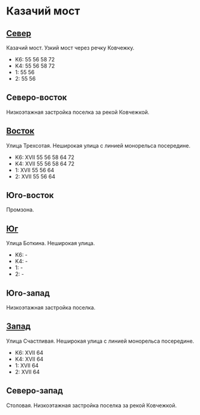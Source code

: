 # Казачий мост

## [Север](./10410075.md)

Казачий мост.
Узкий мост через речку Ковчежку.

* K6:   55  56  58  72
* K4:   55  56  58  72
* 1:    55  56
* 2:    55  56

## Северо-восток

Низкоэтажная застройка поселка за рекой Ковчежкой.

## [Восток](./10420080.md)

Улица Трехсотая.
Неширокая улица с линией монорельса посередине.

* K6:   XVII
        55  56  58  64  72
* K4:   XVII
        55  56  58  64  72
* 1:    XVII
        55  56  64
* 2:    XVII
        55  56  64

## Юго-восток

Промзона.

## [Юг](./10410085.md)

Улица Боткина.
Неширокая улица.

* K6:   -
* K4:   -
* 1:    -
* 2:    -

## Юго-запад

Низкоэтажная застройка поселка.

## [Запад](./10400080.md)

Улица Счастливая.
Неширокая улица с линией монорельса посередине.

* K6:   XVII
        64
* K4:   XVII
        64
* 1:    XVII
        64
* 2:    XVII
        64

## Северо-запад

Столовая.
Низкоэтажная застройка поселка за рекой Ковчежкой.
